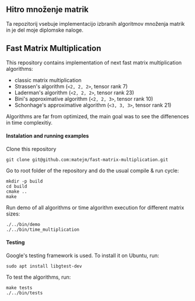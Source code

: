 ## Hitro množenje matrik

Ta repozitorij vsebuje implementacijo izbranih algoritmov množenja matrik in je del moje diplomske naloge. 

## Fast Matrix Multiplication

This repository contains implementation of next fast matrix multiplication algorithms:
- classic matrix multiplication
- Strassen's algorithm (`<2, 2, 2>`, tensor rank 7)
- Laderman's algorithm (`<2, 2, 2>`, tensor rank 23)
- Bini's approximative algorithm (`<2, 2, 3>`, tensor rank 10)
- Schonhage's approximative algorithm (`<3, 3, 3>`, tensor rank 21)

Algorithms are far from optimized, the main goal was to see the diffenences in time complexitiy.

#### Instalation and running examples

Clone this repository
```
git clone git@github.com:matejm/fast-matrix-multiplication.git
```
Go to root folder of the repository and do the usual compile & run cycle:
```
mkdir -p build
cd build
cmake ..
make
```
Run demo of all algorithms or time algorithm execution for different matrix sizes:
```
./../bin/demo
./../bin/time_multiplication
```

#### Testing

Google's testing framework is used. To install it on Ubuntu, run:
```
sudo apt install libgtest-dev
```
To test the algorithms, run:
```
make tests
./../bin/tests
```

